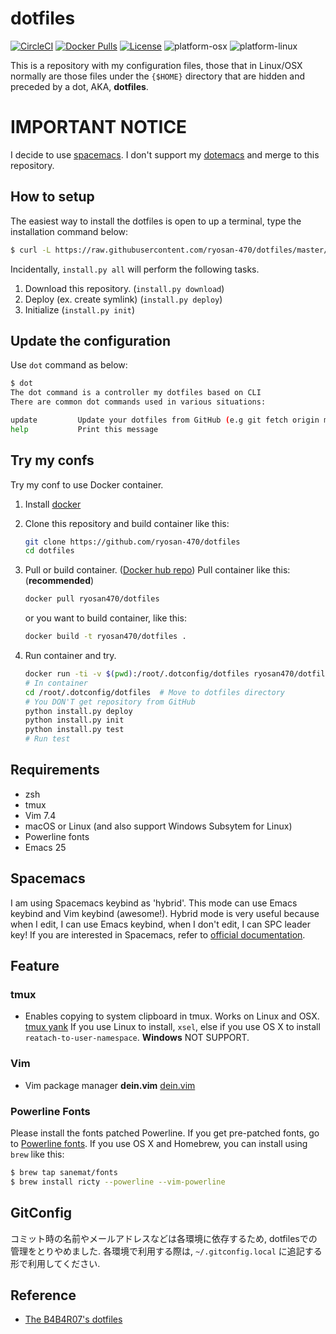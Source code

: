 # dotfiles
[![CircleCI](https://img.shields.io/circleci/project/github/ryosan-470/dotfiles.svg?style=flat-square)](https://circleci.com/gh/ryosan-470/dotfiles/)
[![Docker Pulls](https://img.shields.io/docker/pulls/ryosan470/dotfiles.svg?style=flat-square)](https://hub.docker.com/r/ryosan470/dotfiles/)
[![License](http://img.shields.io/:license-mit-blue.svg?style=flat-square)](./LICENSE)
![platform-osx](https://img.shields.io/badge/platform-osx-blue.svg?style=flat-square)
![platform-linux](https://img.shields.io/badge/platform-Linux-blue.svg?style=flat-square)

This is a repository with my configuration files, those that in Linux/OSX normally are those files under the ```{$HOME}``` directory that are hidden and preceded by a dot, AKA, **dotfiles**.

# IMPORTANT NOTICE
I decide to use [spacemacs](http://spacemacs.org). I don't support my [dotemacs](https://github.com/dotemacs) and merge to this repository.

## How to setup

The easiest way to install the dotfiles is open to up a terminal, type the installation command below:

```bash
$ curl -L https://raw.githubusercontent.com/ryosan-470/dotfiles/master/install.py | python
```

Incidentally, ```install.py all``` will perform the following tasks.

1. Download this repository. (```install.py download```)
2. Deploy (ex. create symlink) (```install.py deploy```)
3. Initialize (```install.py init```)

## Update the configuration
Use `dot` command as below:

```bash
$ dot
The dot command is a controller my dotfiles based on CLI
There are common dot commands used in various situations:

update         Update your dotfiles from GitHub (e.g git fetch origin master)
help           Print this message
```

## Try my confs
Try my conf to use Docker container.

1. Install [docker](https://docs.docker.com/engine/installation/)
2. Clone this repository and build container like this:
   ```bash
   git clone https://github.com/ryosan-470/dotfiles
   cd dotfiles
   ```

3. Pull or build container. ([Docker hub repo](https://hub.docker.com/r/ryosan470/dotfiles/))
   Pull container like this: (**recommended**)
   ```bash
   docker pull ryosan470/dotfiles
   ```
   or you want to build container, like this:
   ```bash
   docker build -t ryosan470/dotfiles .
   ```

4. Run container and try.
   ```bash
   docker run -ti -v $(pwd):/root/.dotconfig/dotfiles ryosan470/dotfiles:latest /bin/bash
   # In container
   cd /root/.dotconfig/dotfiles  # Move to dotfiles directory
   # You DON'T get repository from GitHub
   python install.py deploy
   python install.py init
   python install.py test
   # Run test
   ```

## Requirements

* zsh
* tmux
* Vim 7.4
* macOS or Linux (and also support Windows Subsytem for Linux)
* Powerline fonts
* Emacs 25

## Spacemacs
I am using Spacemacs keybind as 'hybrid'. This mode can use Emacs keybind and Vim keybind (awesome!).
Hybrid mode is very useful because when I edit, I can use Emacs keybind, when I don't edit, I can <keyboard>SPC</keyboard> leader key!
If you are interested in Spacemacs, refer to [official documentation](http://spacemacs.org/doc/DOCUMENTATION).

## Feature
### tmux

* Enables copying to system clipboard in tmux. Works on Linux and OSX.  [tmux yank](https://github.com/tmux-plugins/tmux-yank)
If you use Linux to install,  ```xsel```, else if you use OS X to install ```reatach-to-user-namespace```. **Windows** NOT SUPPORT.

### Vim

* Vim package manager **dein.vim** [dein.vim](https://github.com/Shougo/dein.vim)

### Powerline Fonts
Please install the fonts patched Powerline. If you get pre-patched fonts, go to [Powerline fonts](https://github.com/powerline/fonts).
If you use OS X and Homebrew, you can install using `brew` like this:

```bash
$ brew tap sanemat/fonts
$ brew install ricty --powerline --vim-powerline
```

## GitConfig
コミット時の名前やメールアドレスなどは各環境に依存するため, dotfilesでの管理をとりやめました.
各環境で利用する際は, `~/.gitconfig.local` に追記する形で利用してください.

## Reference

* [The B4B4R07's dotfiles](https://github.com/b4b4r07/dotfiles)
